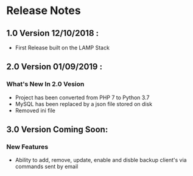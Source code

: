 # Release Notes
## 1.0 Version 12/10/2018 : 
- First Release built on the LAMP Stack

## 2.0 Version 01/09/2019 : 
### What's New In 2.0 Vesion
- Project has been converted from PHP 7 to Python 3.7 
- MySQL has been replaced by a json file stored on disk
- Removed ini file

## 3.0 Version Coming Soon: 
### New Features
- Ability to add, remove, update, enable and disble backup client's via commands sent by email


